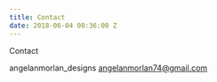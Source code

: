 ```yaml
---
title: Contact
date: 2018-06-04 00:36:00 Z
---
```


Contact

angelanmorlan_designs
angelanmorlan74@gmail.com